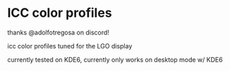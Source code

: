 # ICC color profiles

thanks @adolfotregosa on discord!

icc color profiles tuned for the LGO display

currently tested on KDE6, currently only works on desktop mode w/ KDE6
